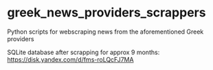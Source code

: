# greek_news_providers_scrappers

Python scripts for webscraping news from the aforementioned Greek providers

SQLite database after scrapping for approx 9 months:
https://disk.yandex.com/d/fms-roLQcFJ7MA
